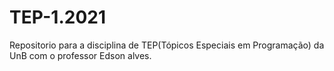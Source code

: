 # TEP-1.2021
Repositorio para a disciplina de TEP(Tópicos Especiais em Programação) da UnB com o professor Edson alves.
